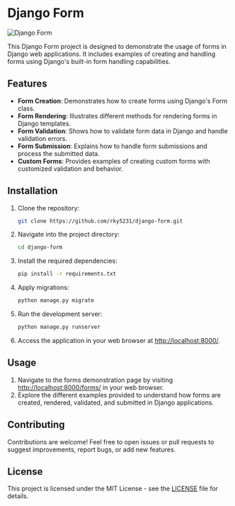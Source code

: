 # Django Form

![Django Form](https://github.com/rky5231/django-form/blob/main/django-form-screenshot.png)

This Django Form project is designed to demonstrate the usage of forms in Django web applications. It includes examples of creating and handling forms using Django's built-in form handling capabilities.

## Features

- **Form Creation**: Demonstrates how to create forms using Django's Form class.
- **Form Rendering**: Illustrates different methods for rendering forms in Django templates.
- **Form Validation**: Shows how to validate form data in Django and handle validation errors.
- **Form Submission**: Explains how to handle form submissions and process the submitted data.
- **Custom Forms**: Provides examples of creating custom forms with customized validation and behavior.

## Installation

1. Clone the repository:

    ```bash
    git clone https://github.com/rky5231/django-form.git
    ```

2. Navigate into the project directory:

    ```bash
    cd django-form
    ```

3. Install the required dependencies:

    ```bash
    pip install -r requirements.txt
    ```

4. Apply migrations:

    ```bash
    python manage.py migrate
    ```

5. Run the development server:

    ```bash
    python manage.py runserver
    ```

6. Access the application in your web browser at [http://localhost:8000/](http://localhost:8000/).

## Usage

1. Navigate to the forms demonstration page by visiting [http://localhost:8000/forms/](http://localhost:8000/forms/) in your web browser.
2. Explore the different examples provided to understand how forms are created, rendered, validated, and submitted in Django applications.

## Contributing

Contributions are welcome! Feel free to open issues or pull requests to suggest improvements, report bugs, or add new features.

## License

This project is licensed under the MIT License - see the [LICENSE](https://github.com/rky5231/django-form/blob/main/LICENSE) file for details.
